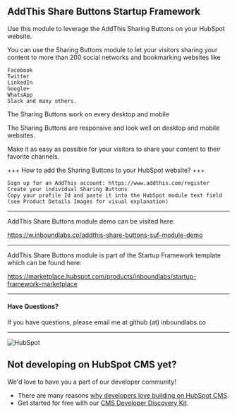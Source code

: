 ## AddThis Share Buttons Startup Framework

Use this module to leverage the AddThis Sharing Buttons on your HubSpot website.

You can use the Sharing Buttons module to let your visitors sharing your content to more than 200 social networks and bookmarking websites like

    Facebook
    Twitter
    LinkedIn
    Google+
    WhatsApp
    Slack and many others. 

The Sharing Buttons work on every desktop and mobile

The Sharing Buttons are responsive and look well on desktop and mobile websites.

Make it as easy as possible for your visitors to share your content to their favorite channels.

+++ How to add the Sharing Buttons to your HubSpot website? +++

    Sign up for an AddThis account: https://www.addthis.com/register
    Create your individual Sharing Buttons
    Copy your profile Id and paste it into the HubSpot module text field (see Product Details Images for visual explanation)
---

AddThis Share Buttons module demo can be visited here:

https://w.inboundlabs.co/addthis-share-buttons-suf-module-demo

---

AddThis Share Buttons module is part of the Startup Framework template which can be found here:

https://marketplace.hubspot.com/products/inboundlabs/startup-framework-marketplace

---

#### Have Questions?
If you have questions, please email me at github (at) inboundlabs.co 

---
![HubSpot](https://cdn2.hubspot.net/hubfs/327485/HubSpot%20Wordmark%20-%20Full%20Color.png "HubSpot")
## Not developing on HubSpot CMS yet?
We'd love to have you a part of our developer community!
  -  There are many reasons [why developers love building on HubSpot CMS](https://designers.hubspot.com/web-developers-love-hubspot-cms "Why develop on HubSpot CMS?").
  -  Get started for free with our [CMS Developer Discovery Kit](https://designers.hubspot.com/discoverykit "Get started building on HubSpot for free!"). 

